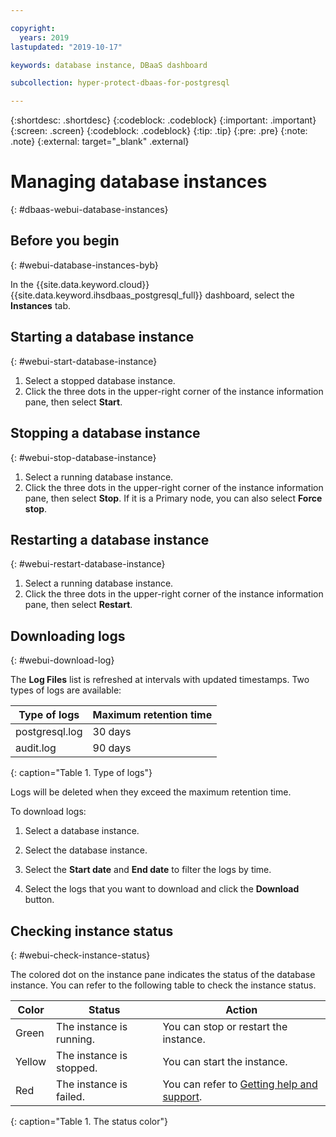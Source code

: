 ```yaml
---

copyright:
  years: 2019
lastupdated: "2019-10-17"

keywords: database instance, DBaaS dashboard

subcollection: hyper-protect-dbaas-for-postgresql

---
```


{:shortdesc: .shortdesc}
{:codeblock: .codeblock}
{:important: .important}
{:screen: .screen}
{:codeblock: .codeblock}
{:tip: .tip}
{:pre: .pre}
{:note: .note}
{:external: target="_blank" .external}

# Managing database instances
{: #dbaas-webui-database-instances}

## Before you begin
{: #webui-database-instances-byb}

In the {{site.data.keyword.cloud}} {{site.data.keyword.ihsdbaas_postgresql_full}} dashboard, select the **Instances** tab.

## Starting a database instance
{: #webui-start-database-instance}

1. Select a stopped database instance.
2. Click the three dots in the upper-right corner of the instance information pane, then select **Start**.

## Stopping a database instance
{: #webui-stop-database-instance}

1. Select a running database instance.
2. Click the three dots in the upper-right corner of the instance information pane, then select **Stop**. If it is a Primary node, you can also select **Force stop**.

## Restarting a database instance
{: #webui-restart-database-instance}

1. Select a running database instance.
2. Click the three dots in the upper-right corner of the instance information pane, then select **Restart**.

## Downloading logs
{: #webui-download-log}

The **Log Files** list is refreshed at intervals with updated timestamps. Two types of logs are available:

|Type of logs|Maximum retention time|
|-----------|-----------|
|postgresql.log|30 days|
|audit.log |90 days|
{: caption="Table 1. Type of logs"}

Logs will be deleted when they exceed the maximum retention time.

To download logs:

1. Select a database instance.

1. Select the database instance.
2. Select the **Start date** and **End date** to filter the logs by time.
3. Select the logs that you want to download and click the **Download** button.

## Checking instance status
{: #webui-check-instance-status}

The colored dot on the instance pane indicates the status of the database instance. You can refer to the following table to check the instance status.

|Color|Status|Action|
|-----|------|------|
|Green|The instance is running.|You can stop or restart the instance.|
|Yellow|The instance is stopped.|You can start the instance.|
|Red|The instance is failed.|You can refer to [Getting help and support](/docs/services/hyper-protect-dbaas-for-postgresql?topic=hyper-protect-dbaas-for-postgresql-getting-help-and-support).|
{: caption="Table 1. The status color"}
